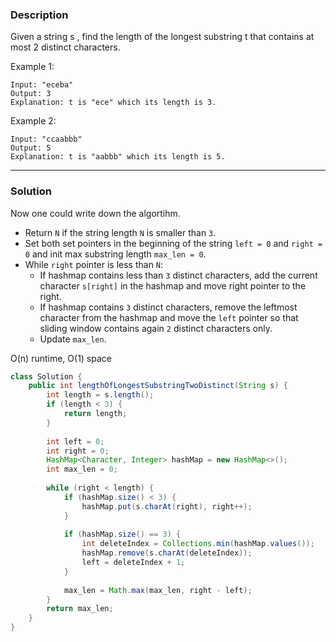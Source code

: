 ### **Description** ###
Given a string s , find the length of the longest substring t  that contains at most 2 distinct characters.

Example 1:
```
Input: "eceba"
Output: 3
Explanation: t is "ece" which its length is 3.
```
Example 2:
```
Input: "ccaabbb"
Output: 5
Explanation: t is "aabbb" which its length is 5.
```
---
### **Solution** ###

Now one could write down the algortihm.

* Return `N` if the string length `N` is smaller than `3`.
* Set both set pointers in the beginning of the string `left = 0` and `right = 0` and init max substring length `max_len = 0`.
* While `right` pointer is less than `N`:
    * If hashmap contains less than `3` distinct characters, add the current character `s[right]` in the hashmap and move right pointer to the right.
    * If hashmap contains `3` distinct characters, remove the leftmost character from the hashmap and move the `left` pointer so that sliding window contains again `2` distinct characters only.
    * Update `max_len`.

O(n) runtime, O(1) space
```java
class Solution {
    public int lengthOfLongestSubstringTwoDistinct(String s) {
        int length = s.length();
        if (length < 3) {
            return length;
        }
        
        int left = 0;
        int right = 0;
        HashMap<Character, Integer> hashMap = new HashMap<>();
        int max_len = 0;
        
        while (right < length) {
            if (hashMap.size() < 3) {
                hashMap.put(s.charAt(right), right++);
            }
                
            if (hashMap.size() == 3) {
                int deleteIndex = Collections.min(hashMap.values());
                hashMap.remove(s.charAt(deleteIndex));
                left = deleteIndex + 1;
            }
                
            max_len = Math.max(max_len, right - left);
        }
        return max_len;
    }
}
```